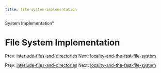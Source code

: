 ```yaml
---
title: file-system-implementation
---
```


System Implementation"

# File System Implementation

Prev:
[interlude-files-and-directories](interlude-files-and-directories.md)
Next:
[locality-and-the-fast-file-system](locality-and-the-fast-file-system.md)

Prev:
[interlude-files-and-directories](interlude-files-and-directories.md)
Next:
[locality-and-the-fast-file-system](locality-and-the-fast-file-system.md)
